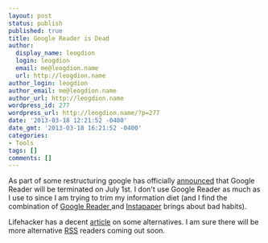 ```yaml
---
layout: post
status: publish
published: true
title: Google Reader is Dead
author:
  display_name: leogdion
  login: leogdion
  email: me@leogdion.name
  url: http://leogdion.name
author_login: leogdion
author_email: me@leogdion.name
author_url: http://leogdion.name
wordpress_id: 277
wordpress_url: http://leogdion.name/?p=277
date: '2013-03-18 12:21:52 -0400'
date_gmt: '2013-03-18 16:21:52 -0400'
categories:
- Tools
tags: []
comments: []
---
```

<p>As part of some restructuring google has officially&nbsp;<a href="http:&#47;&#47;support.google.com&#47;reader&#47;answer&#47;3028851" target="_blank">announced</a>&nbsp;that Google Reader will be terminated on July 1st. I don't use Google Reader as much as I use to since I am trying to trim my information diet (and I find the combination of <a href="http:&#47;&#47;reader.google.com" target="_blank">Google Reader </a>and <a href="http:&#47;&#47;instapaper.com" target="_blank">Instapaper</a> brings about bad habits).</p>
<p>Lifehacker has a decent <a href="http:&#47;&#47;lifehacker.com&#47;5990456&#47;google-reader-is-getting-shut-down-here-are-the-best-alternatives" target="_blank">article</a> on some alternatives. I am sure there will be more alternative <a href="http:&#47;&#47;en.wikipedia.org&#47;wiki&#47;RSS" target="_blank">RSS</a> readers coming out soon.</p>
